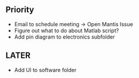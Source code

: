 ## Priority

- Email to schedule meeting -> Open Mantis Issue
- Figure out what to do about Matlab script?
- Add pin diagram to electronics subfolder

## LATER

- Add UI to software folder